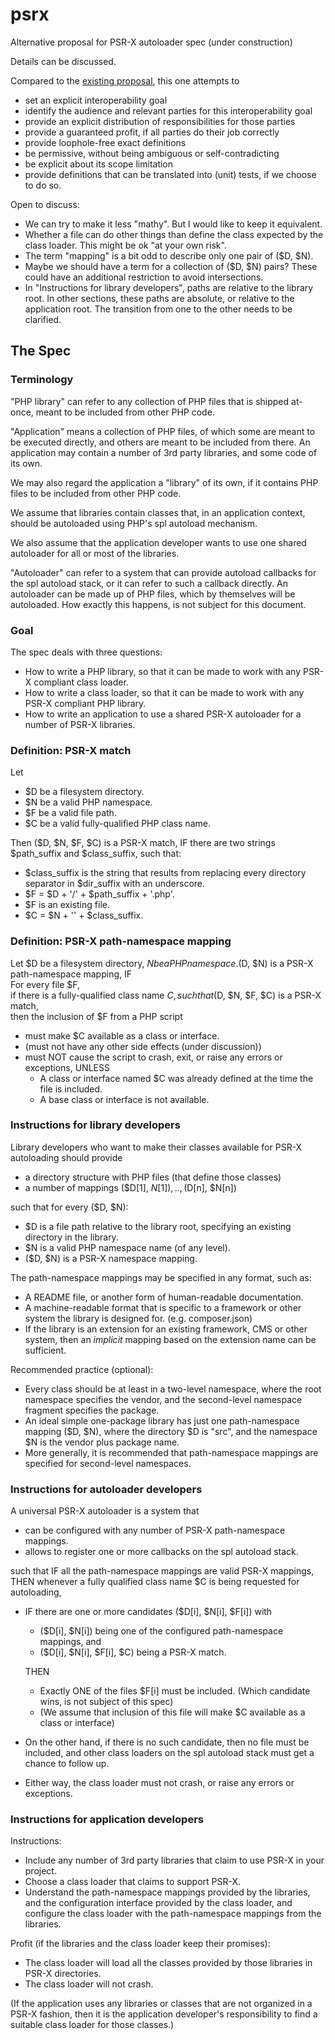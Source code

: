 psrx
====

Alternative proposal for PSR-X autoloader spec (under construction)

Details can be discussed.

Compared to the [existing proposal](https://github.com/php-fig/fig-standards/blob/3740bbe873c8e31d0d218b5d1cd8fbb3cb82806a/proposed/autoloader.md),
this one attempts to
- set an explicit interoperability goal
- identify the audience and relevant parties for this interoperability goal
- provide an explicit distribution of responsibilities for those parties
- provide a guaranteed profit, if all parties do their job correctly
- provide loophole-free exact definitions
- be permissive, without being ambiguous or self-contradicting
- be explicit about its scope limitation
- provide definitions that can be translated into (unit) tests, if we choose to do so.


Open to discuss:
- We can try to make it less "mathy". But I would like to keep it equivalent.
- Whether a file can do other things than define the class expected by the class loader. This might be ok "at your own risk".
- The term "mapping" is a bit odd to describe only one pair of ($D, $N).
- Maybe we should have a term for a collection of ($D, $N) pairs? These could have an additional restriction to avoid intersections.
- In "Instructions for library developers", paths are relative to the library root.
  In other sections, these paths are absolute, or relative to the application root.
  The transition from one to the other needs to be clarified.


## The Spec

### Terminology

"PHP library" can refer to any collection of PHP files that is shipped at-once, meant to be included from other PHP code.  

"Application" means a collection of PHP files, of which some are meant to be executed directly, and others are meant to be included from there.
An application may contain a number of 3rd party libraries, and some code of its own.

We may also regard the application a "library" of its own, if it contains PHP files to be included from other PHP code.

We assume that libraries contain classes that, in an application context, should be autoloaded using PHP's spl autoload mechanism.

We also assume that the application developer wants to use one shared autoloader for all or most of the libraries.

"Autoloader" can refer to a system that can provide autoload callbacks for the spl autoload stack, or it can refer to such a callback directly.
An autoloader can be made up of PHP files, which by themselves will be autoloaded. How exactly this happens, is not subject for this document.


### Goal

The spec deals with three questions:
- How to write a PHP library, so that it can be made to work with any PSR-X compliant class loader.
- How to write a class loader, so that it can be made to work with any PSR-X compliant PHP library.
- How to write an application to use a shared PSR-X autoloader for a number of PSR-X libraries.


### Definition: PSR-X match

Let
- $D be a filesystem directory.
- $N be a valid PHP namespace.
- $F be a valid file path.
- $C be a valid fully-qualified PHP class name.

Then ($D, $N, $F, $C) is a PSR-X match, IF there are two strings $path_suffix and $class_suffix, such that:
- $class_suffix is the string that results from replacing every directory separator in $dir_suffix with an underscore.
- $F = $D + '/' + $path_suffix + '.php'.
- $F is an existing file.
- $C = $N + '\' + $class_suffix.


### Definition: PSR-X path-namespace mapping

Let $D be a filesystem directory, $N be a PHP namespace.  
($D, $N) is a PSR-X path-namespace mapping, IF  
For every file $F,  
if there is a fully-qualified class name $C,  
such that ($D, $N, $F, $C) is a PSR-X match,  
then the inclusion of $F from a PHP script
- must make $C available as a class or interface.
- (must not have any other side effects (under discussion))
- must NOT cause the script to crash, exit, or raise any errors or exceptions, UNLESS
  - A class or interface named $C was already defined at the time the file is included.
  - A base class or interface is not available.


### Instructions for library developers

Library developers who want to make their classes available for PSR-X autoloading should provide
- a directory structure with PHP files (that define those classes)
- a number of mappings ($D[1], $N[1]), .., ($D[n], $N[n])

such that for every ($D, $N):
- $D is a file path relative to the library root, specifying an existing directory in the library.
- $N is a valid PHP namespace name (of any level).
- ($D, $N) is a PSR-X namespace mapping.

The path-namespace mappings may be specified in any format, such as:
- A README file, or another form of human-readable documentation.
- A machine-readable format that is specific to a framework or other system the library is designed for. (e.g. composer.json)
- If the library is an extension for an existing framework, CMS or other system, then an _implicit_ mapping based on the extension name can be sufficient.

Recommended practice (optional):
- Every class should be at least in a two-level namespace, where the root namespace specifies the vendor, and the second-level namespace fragment specifies the package.
- An ideal simple one-package library has just one path-namespace mapping ($D, $N), where the directory $D is "src", and the namespace $N is the vendor plus package name.
- More generally, it is recommended that path-namespace mappings are specified for second-level namespaces.


### Instructions for autoloader developers

A universal PSR-X autoloader is a system that
- can be configured with any number of PSR-X path-namespace mappings.
- allows to register one or more callbacks on the spl autoload stack.

such that IF all the path-namespace mappings are valid PSR-X mappings, THEN whenever a fully qualified class name $C is being requested for autoloading,  
- IF there are one or more candidates ($D[i], $N[i], $F[i]) with
    - ($D[i], $N[i]) being one of the configured path-namespace mappings, and
    - ($D[i], $N[i], $F[i], $C) being a PSR-X match.

  THEN
    - Exactly ONE of the files $F[i] must be included.
      (Which candidate wins, is not subject of this spec)
    - (We assume that inclusion of this file will make $C available as a class or interface)
- On the other hand, if there is no such candidate, then no file must be included, and other class loaders on the spl autoload stack must get a chance to follow up.
- Either way, the class loader must not crash, or raise any errors or exceptions.


### Instructions for application developers

Instructions:
- Include any number of 3rd party libraries that claim to use PSR-X in your project.
- Choose a class loader that claims to support PSR-X.
- Understand the path-namespace mappings provided by the libraries, and the configuration interface provided by the class loader, and configure the class loader with the path-namespace mappings from the libraries.

Profit (if the libraries and the class loader keep their promises):
- The class loader will load all the classes provided by those libraries in PSR-X directories.
- The class loader will not crash.

(If the application uses any libraries or classes that are not organized in a PSR-X fashion, then it is the application developer's responsibility to find a suitable class loader for those classes.)
